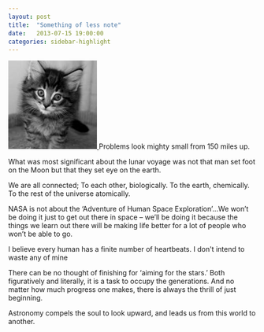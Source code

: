 ```yaml
---
layout: post
title:  "Something of less note"
date:   2013-07-15 19:00:00
categories: sidebar-highlight
---
```


<a class="image image-left" href="{{ page.url }}">
    <img alt="" src="/images/pic07c.jpg">
    <!-- <img alt="" src="http://placekitten.com/g/180/180"> -->
</a>
Problems look mighty small from 150 miles up.
 
What was most significant about the lunar voyage was not that man set foot on the Moon but that they set eye on the earth.
<!--more-->

We are all connected; To each other, biologically. To the earth, chemically. To the rest of the universe atomically.

NASA is not about the ‘Adventure of Human Space Exploration’…We won’t be doing it just to get out there in space – we’ll be doing it because the things we learn out there will be making life better for a lot of people who won’t be able to go.

I believe every human has a finite number of heartbeats. I don't intend to waste any of mine

There can be no thought of finishing for ‘aiming for the stars.’ Both figuratively and literally, it is a task to occupy the generations. And no matter how much progress one makes, there is always the thrill of just beginning.

Astronomy compels the soul to look upward, and leads us from this world to another.
